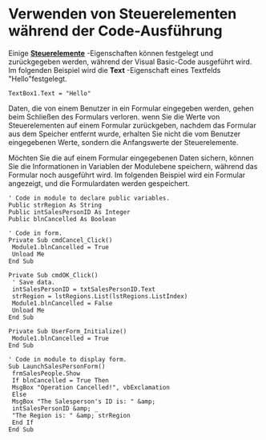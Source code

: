 
# Verwenden von Steuerelementen während der Code-Ausführung

Einige  **[Steuerelemente](a85149e1-459e-f83b-3171-467a7e29ca28.md)** -Eigenschaften können festgelegt und zurückgegeben werden, während der Visual Basic-Code ausgeführt wird. Im folgenden Beispiel wird die **Text** -Eigenschaft eines Textfelds "Hello"festgelegt.


```
TextBox1.Text = "Hello"
```


Daten, die von einem Benutzer in ein Formular eingegeben werden, gehen beim Schließen des Formulars verloren. wenn Sie die Werte von Steuerelementen auf einem Formular zurückgeben, nachdem das Formular aus dem Speicher entfernt wurde, erhalten Sie nicht die vom Benutzer eingegebenen Werte, sondern die Anfangswerte der Steuerelemente.

Möchten Sie die auf einem Formular eingegebenen Daten sichern, können Sie die Informationen in Variablen der Modulebene speichern, während das Formular noch ausgeführt wird. Im folgenden Beispiel wird ein Formular angezeigt, und die Formulardaten werden gespeichert.



```
' Code in module to declare public variables. 
Public strRegion As String 
Public intSalesPersonID As Integer 
Public blnCancelled As Boolean 
 
' Code in form. 
Private Sub cmdCancel_Click() 
 Module1.blnCancelled = True 
 Unload Me 
End Sub 
 
Private Sub cmdOK_Click() 
 ' Save data. 
 intSalesPersonID = txtSalesPersonID.Text 
 strRegion = lstRegions.List(lstRegions.ListIndex) 
 Module1.blnCancelled = False 
 Unload Me 
End Sub 
 
Private Sub UserForm_Initialize() 
 Module1.blnCancelled = True 
End Sub 
 
' Code in module to display form. 
Sub LaunchSalesPersonForm() 
 frmSalesPeople.Show 
 If blnCancelled = True Then 
 MsgBox "Operation Cancelled!", vbExclamation 
 Else 
 MsgBox "The Salesperson's ID is: " &amp; 
 intSalesPersonID &amp; _ 
 "The Region is: " &amp; strRegion 
 End If 
End Sub
```

